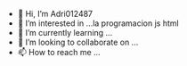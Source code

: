 - 👋 Hi, I’m Adri012487
- 👀 I’m interested in ...la programacion  js html
- 🌱 I’m currently learning ...
- 💞️ I’m looking to collaborate on ...
- 📫 How to reach me ...

<!---
Adri012487/Adri012487 is a ✨ special ✨ repository because its `README.md` (this file) appears on your GitHub profile.
You can click the Preview link to take a look at your changes.
--->
